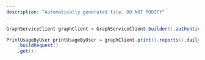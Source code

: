 ```yaml
---
description: "Automatically generated file. DO NOT MODIFY"
---
```

<!-- markdownlint-disable MD041 -->

```java
GraphServiceClient graphClient = GraphServiceClient.builder().authenticationProvider( authProvider ).buildClient();

PrintUsageByUser printUsageByUser = graphClient.print().reports().dailyPrintUsageByUser("016b5565-3bbf-4067-b9ff-4d68167eb1a6")
    .buildRequest()
    .get();
```
